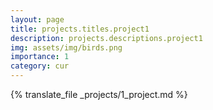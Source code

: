```yaml
---
layout: page
title: projects.titles.project1
description: projects.descriptions.project1
img: assets/img/birds.png
importance: 1
category: cur
---
```


{% translate_file _projects/1_project.md %}

